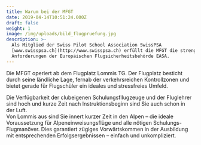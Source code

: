 ```yaml
---
title: Warum bei der MFGT
date: 2019-04-14T10:51:24.000Z
draft: false
weight: 1
image: /img/uploads/bild_flugpruefung.jpg
description: >-
  Als Mitglied der Swiss Pilot School Association SwissPSA
  [www.swisspsa.ch](http://www.swisspsa.ch) erfüllt die MFGT die strengen
  Anforderungen der Europäischen Flugsicherheitsbehörde EASA.
---
```

Die MFGT operiert ab dem Flugplatz Lommis TG. Der Flugplatz besticht durch seine ländliche Lage, fernab der verkehrsreichen Kontrollzonen und bietet gerade für Flugschüler ein ideales und stressfreies Umfeld. 

Die Verfügbarkeit der clubeigenen Schulungsfllugzeuge und der Fluglehrer sind hoch und kurze Zeit nach Instruktionsbeginn sind Sie auch schon in der Luft. \
Von Lommis aus sind Sie innert kurzer Zeit in den Alpen – die ideale Voraussetzung für Alpeneinweisungsflüge und alle nötigen Schulungs-Flugmanöver. Dies garantiert zügiges Vorwärtskommen in der Ausbildung mit entsprechenden Erfolgsergebnissen – einfach und unkompliziert.

